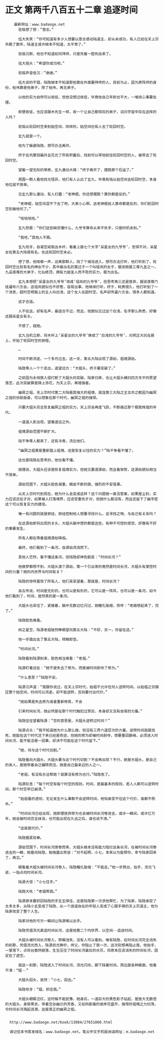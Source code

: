 # 正文 第两千八百五十二章 追逐时间
        最新网址：www.badaoge.net
          驼临想了想：“意志。”
      
          伍大失笑：“你可知道有多少人想要以意志感动陆道主，却从未成功，有人已经在天上宗外跪了数年，陆道主或许根本不知道，太平常了。”
      
          驼临沉默，他也不知道如何拜师，只是凭着一腔热血来了。
      
          伍大摇头：“希望你成功吧。”
      
          驼临声音低沉：“谢谢。”
      
          伍大说的不错，陆隐根本不知道那些跪在外面要拜师的人，目前为止，因为原阵师的身份，枯伟算是他弟子，除了枯伟，再无弟子。
      
          以他的实力自然可以收徒，但他没想过收徒，毕竟他自己年龄也不大，一堆烦心事要处理。
      
          即便收徒，也应该跟木先生一样，收一个让自己都惊叹的弟子，试问宇宙中存在这样的人吗？
      
          驼临从轮回时空来到始空间，同样的，始空间也有人去了轮回时空。
      
          玄九就是一个。
      
          他为了躲避陆隐，想尽办法离开。
      
          终于在坑蒙拐骗并且花光了所有积蓄后，找到可以带他前往轮回时空的人，被带去了轮回时空。
      
          望着一望无际的草原，玄九激动大喊：“终于离开了，摆脱那个厄运了。”
      
          周围一群人看他目光怪异，他们有人认出了玄九，毕竟有钱从始空间去轮回时空，本身地位就不简单。
      
          见玄九那么激动，有人打趣：“老神棍，你还想摆脱？算的都是反的。”
      
          “老神棍，始空间混不下去了吧，大家小心啊，这老神棍给人算命都是反的，你们轮回时空别被他坑了。”
      
          “哈哈哈哈。”
      
          玄九怒极：“你们这些缺货懂什么，九爷爷算命从来不失手，只是时机未到。”
      
          “我呸。”其他人不屑。
      
          玄九咬牙，自凝空戒取出木杆，看着上面七个大字‘采星女的九爷爷’，觉得不对，采星女在第五大陆很有名，在这轮回时空未必。
      
          想了想，他咳嗽一声，远离那群人，找了个城池进入，想尽办法打听，他打听到了，轮回时空比较有名的神女不少，其中最出名的莫过于一个叫瑶岚的女子，据说她是三尊九圣之一，九品莲尊的大弟子，化仙绝顶，拥有力敌圣人而不败的实力，极为出名。
      
          玄九本想把‘采星女的九爷爷’改成‘瑶岚的九爷爷’，但思考再三还是放弃，据说莲尊门徒遍布六方会，这瑶岚貌似也不好惹，容易出事，他继续打听，终于，耗费很久，他打听到了一个消息，超时空明面上的主人叫白浅，这个女人在超时空，名声却传遍六方会，很多人都知道。
      
          这才合适。
      
          人不在这，却有名声，最适合不过，而且，他貌似见过这个白浅，名字那么熟悉，好像还跟采星女有关。
      
          不想了，就她。
      
          玄九当机立断，将木杆上‘采星女的九爷爷’换成了‘白浅的九爷爷’，光明正大抗在肩上，开始了轮回时空的旅程。
      
          …
      
          时间不断流逝，一个多月过去，这一天，第五大陆出现了源劫，祖境源劫。
      
          陆隐等人一个个走出，遥望远方：“大姐头，终于要突破了。”
      
          之前因为永恒族入侵打断了大姐头的突破，陆家归来，也让大姐头横扫四方天平的愿望落空，此次突破算是锦上添花，为天上宗，再增强者。
      
          幽冥之祖，天上宗时代第二大陆极其强大的祖境，就连第三大陆之主古亦之都因为幽冥之祖的协助振奋，可以想象在那个时代，幽冥之祖的强悍。
      
          只要大姐头完全恢复幽冥之祖的实力，天上宗会再度飞跃，不断接近那个极致辉煌的年代。
      
          一道道人影出现，望着遥远之外。
      
          祖境源劫范围不断扩大。
      
          陆不争等人都来了，还有冷青，流云他们。
      
          “幽冥之祖算是重新踏上祖境，还是恢复以往的实力？”陆不争看不懂了。
      
          这也是陆隐在思考的，他也看不懂。
      
          按理说，大姐头应该是恢复祖境实力，但她又要渡源劫，而且看架势，这源劫貌似相当不简单。
      
          源劫范围下，大姐头脸色凝重，眼皮不断的跳，强烈的不安笼罩。
      
          从天上宗时代到现在，她为什么会变成这样？这个问题她一直没答案，如果是尘封，实力应该还在才对，如果被人打落境界，应该受重伤才对，但她什么都没有，而且还留下了幽字密这个可以恢复实力的捷径。
      
          唯一有问题的就是邪经，邪经控制他人想要寻找什么，这寻找之物，与自己有关系吗？
      
          在这源劫即将出现的关头，大姐头脑中想的都是这些，有种不可控的感觉，好像有不好的事要发生。
      
          所有人都在等着祖境源劫降临。
      
          最终，他们看到了一条河，自源劫流淌而下。
      
          其他人茫然，看不懂这条河，但陆隐却神色剧变：“时间长河？”
      
          他做梦都想不到，大姐头渡个源劫，第一个引出来的竟然是时间长河，大姐头有掌控时间的力量？她的内世界与时间有关？
      
          陆隐的惊呼震惊了所有人，他们呆呆望着，那就是，时间长河？
      
          自古传说，时间是无形的，也可以是有形的，它可以是一阵风，也可以是一条河，如今他们看到了，时间，居然真的是一条河。
      
          大姐头也呆住了，紧接着，脑中无数记忆闪过，她瞳孔陡缩，惊呼：“老娘想起来了，完了。”
      
          陆隐脸色难看。
      
          树之星空，陆源老祖陡然睁眼望向第五大陆：“不好，天一，你留在这。”
      
          他一步踏出去了第五大陆，转瞬即至。
      
          “时间长河。”
      
          陆隐看到陆源到来，脸色相当难看：“老祖。”
      
          陆源盯着远处：“她不是失去了修为，而是被时间剥夺了修为。”
      
          “什么意思？”陆隐不安。
      
          陆源沉声道：“我跟你说过，在天上宗时代，始祖不允许任何人逆转时间，以始祖之剑镇压整个始空间，时间可以流逝，却不能逆转，否则要付出代价。”
      
          “她如果是失去修为或者重新修炼，不会
      
          引来时间长河，她必然是在那个时代触犯过禁忌，本身却又没有自保的力量。”
      
          陆隐怔怔望着陆源：“您的意思是，大姐头逆转过时间？”
      
          陆源点头：“我不知道她为什么那么做，但没有三界六道层次的力量，逆转时间就是找死，她能在这个时代活下来已经是奇迹，但她的修为却被时间剥夺，想要重回巅峰，必须进入时间长河，能不能活是一回事，却决不可能在这个时代留下。”
      
          “她，将与这个时代切割。”
      
          陆隐看向大姐头，大姐头要与这个时代切割？不会再出现？不行，她是大姐头，是自己的亲人，是她带着自己辗转而活，她是自己最亲近的人之一。
      
          “老祖，有没有办法帮她？就算没有修为也行。”陆隐急了。
      
          陆源叹息：“每个时空有每个时空的规则，时间，是最基本的规则，若人人都可以逆转时间，那个时空早已崩溃。”
      
          “始祖看的透彻，无论发生什么事都不会逆转时间，他怕承受不住这个代价，谁都不例外。”
      
          “时间长河已经出现，她即便放弃修为也会被时间长河卷进去，或许一瞬间，或许亿万年，她会被时间完全抹消，也可能出现在久远之后，谁也说不清。”
      
          “这就是代价。”
      
          陆隐握紧双拳。
      
          源劫范围下，时间长河席卷而来，大姐头根本没有能力阻拦这条长河，在被时间长河卷进去的一瞬，她看向陆隐，勉强露出笑容：“对不起啊，小七，本来以为能帮你，幸亏陆家回来了，再见。”
      
          眼看着大姐头被时间长河卷入，陆隐瞳孔陡缩：“不能走。”他一步跨出，抬手，流光飞逝，一指点向时间长河。
      
          陆源大惊：“小七住手。”
      
          陆隐大吼：“老祖帮我。”
      
          陆源原本要抓回陆隐的手生生停住，这是陆隐第一次求他帮忙，为了陆家，陆隐承受了太多太多，从陆小玄变成了陆隐，从一个逍遥自在的年轻人变成了心狠手辣的天上宗道主，他为陆家改变了整个人生。
      
          陆家对他的亏欠一瞬间让陆源难以出手。
      
          陆隐凭借流光直追时间长河，这是他第二个内世界，以空间--追逐时间。
      
          大姐头被时间长河卷入，转瞬消失，没有人可以看到，唯有陆隐，在时间长河完全消失的刹那，凭借流光而入，陆源目光狰狞，师父，你阻止了我一次，这次别想再阻止我，他抬手，一掌落下，点将台轰然砸落，生生压住了时间长河最后的水花，将原本应该消失的时间长河，固定在了虚空。
      
          就这一刹那，陆隐进入了时间长河，流光闪烁，脚下踩着时间，周边是各种画面，他看不清：“姐--”
      
          大姐头回头，骇然：“小七，回去。”
      
          陆隐咬牙：“姐，抓住我。”
      
          大姐头眼眶泛红，这时候不能犹豫，她身后，一道巨大的黑色影子站起，是放大无数倍的大姐头，身穿黑衣，带着空谷幽兰的芳香，又如同剧毒的彼岸花盛开，强悍的祖境之力扫荡，令时间长河溅起涟漪，这是真正的幽冥之祖。
      
      
      http://www.badaoge.net/book/13084/27651860.html
      
      请记住本书首发域名：www.badaoge.net。笔尖中文手机版阅读网址：m.badaoge.net